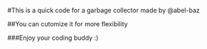 #This is a quick code for a garbage collector made by @abel-baz

##You can cutomize it for more flexibility 

###Enjoy your coding buddy :)
